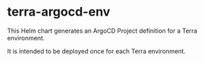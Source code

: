 # terra-argocd-env

This Helm chart generates an ArgoCD Project definition for a Terra environment.

It is intended to be deployed once for each Terra environment.
